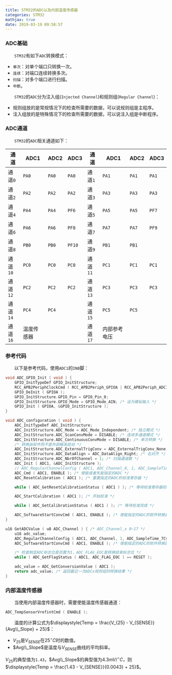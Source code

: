 ```yaml
---
title: STM32的ADC以及内部温度传感器
categories: STM32
mathjax: true
date: 2019-03-19 09:58:57
---
```

### ADC基础

&emsp;&emsp;`STM32`有如下`ADC`转换模式：<!--more-->

- `单次`：对单个端口只转换一次。
- `连续`：对端口连续转换多次。
- `扫描`：对多个端口进行扫描。
- `中断`。

&emsp;&emsp;`STM32`的`ADC`分为注入组(`Injected Channel`)和规则组(`Regular Channel`)：

- 规则组放的是常规情况下的检查所需要的数据，可以说规则组是主程序。
- 注入组放的是特殊情况下的检查所需要的数据，可以说注入组是中断程序。

### ADC通道

&emsp;&emsp;`STM32`的`ADC`相关通道如下：

通道     | ADC1        | ADC2  | ADC3   | 通道     | ADC1        | ADC2  | ADC3
---------|-------------|-------|--------|---------|-------------|-------|------
通道`0`  | `PA0`       | `PA0` | `PA0`  | 通道`1`  | `PA1`       | `PA1` | `PA1`
通道`2`  | `PA2`       | `PA2` | `PA2`  | 通道`3`  | `PA3`       | `PA3` | `PA3`
通道`4`  | `PA4`       | `PA4` | `PF6`  | 通道`5`  | `PA5`       | `PA5` | `PF7`
通道`6`  | `PA6`       | `PA6` | `PF8`  | 通道`7`  | `PA7`       | `PA7` | `PF9`
通道`8`  | `PB0`       | `PB0` | `PF10` | 通道`9`  | `PB1`       | `PB1` |
通道`10` | `PC0`       | `PC0` | `PC0`  | 通道`11` | `PC1`       | `PC1` | `PC1`
通道`12` | `PC2`       | `PC2` | `PC2`  | 通道`13` | `PC3`       | `PC3` | `PC3`
通道`14` | `PC4`       | `PC4` |        | 通道`15` | `PC5`       | `PC5` |
通道`16` | 温度传感器   |       |        | 通道`17` | 内部参考电压 |       |

### 参考代码

&emsp;&emsp;以下是参考代码，使用`ADC1`的`IN0`脚：

``` cpp
void ADC_GPIO_Init ( void ) {
    GPIO_InitTypeDef GPIO_InitStructure;
    RCC_APB2PeriphClockCmd ( RCC_APB2Periph_GPIOA | RCC_APB2Periph_ADC1, ENABLE );
    GPIO_DeInit ( GPIOA );
    GPIO_InitStructure.GPIO_Pin = GPIO_Pin_0;
    GPIO_InitStructure.GPIO_Mode = GPIO_Mode_AIN; /* 设为模拟输入 */
    GPIO_Init ( GPIOA, &GPIO_InitStructure );
}

void ADC_configuration ( void ) {
    ADC_InitTypeDef ADC_InitStructure;
    ADC_InitStructure.ADC_Mode = ADC_Mode_Independent; /* 独立模式 */
    ADC_InitStructure.ADC_ScanConvMode = DISABLE; /* 连续多通道模式 */
    ADC_InitStructure.ADC_ContinuousConvMode = DISABLE; /* 单次转换 */
    /* 转换由软件而不是外部触发启动 */
    ADC_InitStructure.ADC_ExternalTrigConv = ADC_ExternalTrigConv_None;
    ADC_InitStructure.ADC_DataAlign = ADC_DataAlign_Right; /* 右对齐 */
    ADC_InitStructure.ADC_NbrOfChannel = 1; /* 扫描通道数 */
    ADC_Init ( ADC1, &ADC_InitStructure );
    // ADC_RegularChannelConfig ( ADC1, ADC_Channel_0, 1, ADC_SampleTime_7Cycles5 );
    ADC_Cmd ( ADC1, ENABLE ); /* 使能或者失能指定的ADC */
    ADC_ResetCalibration ( ADC1 ); /* 重置指定的ADC的校准寄存器 */

    while ( ADC_GetResetCalibrationStatus ( ADC1 ) ); /* 等待校准寄存器初始化 */

    ADC_StartCalibration ( ADC1 ); /* 开始校准 */

    while ( ADC_GetCalibrationStatus ( ADC1 ) ); /* 等待校准完成 */

    ADC_SoftwareStartConvCmd ( ADC1, ENABLE ); /* 使能指定的ADC的软件转换启动功能 */
}

u16 GetADCValue ( u8 ADC_Channel ) { /* ADC_Channel_x 0~17 */
    u16 adc_value;
    ADC_RegularChannelConfig ( ADC1, ADC_Channel, 1, ADC_SampleTime_7Cycles5 );
    ADC_SoftwareStartConvCmd ( ADC1, ENABLE ); /* 使能指定的ADC的软件转换启动功能 */

    /* 检查制定ADC标志位是否置为1，ADC_FLAG_EOC是转换结束标志位 */
    while ( ADC_GetFlagStatus ( ADC1, ADC_FLAG_EOC ) == RESET );

    adc_value = ADC_GetConversionValue ( ADC1 );
    return adc_value; /* 返回最近一次ADCx规则组的转换结果 */
}
```

### 内部温度传感器

&emsp;&emsp;当使用内部温度传感器时，需要使能温度传感器通道：

``` cpp
ADC_TempSensorVrefintCmd ( ENABLE );
```

&emsp;&emsp;温度的计算公式为$\displaystyle{Temp = \frac{V_{25} - V_{SENSE}}{Avg\\_Slope} + 25}$：

- $V_{25}$是$V_{SENSE}$在$25^{\circ}C$时的数值。
- $Avg\\_Slope$是温度与$V_{SENSE}$曲线的平均斜率。

$V_{25}$的典型值为`1.43`，$Avg\\_Slope$的典型值为$4.3mV/^{\circ}C$，则$\displaystyle{Temp = \frac{1.43 - V_{SENSE}}{0.0043} + 25}$。